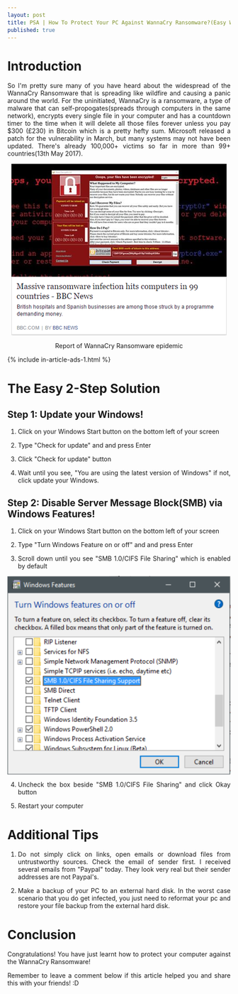 ```yaml
---
layout: post
title: PSA | How To Protect Your PC Against WannaCry Ransomware?(Easy Way)
published: true
---
```


<style type="text/css">
 p {
  text-align: justify;
}

img {
    display: block;
    margin: auto;
}
</style>

# Introduction
So I'm pretty sure many of you have heard about the widespread of the WannaCry Ransomware that is spreading like wildfire and causing a panic around the world.
For the uninitiated, WannaCry is a ransomware, a type of malware that can self-propogates(spreads through computers in the same network), encrypts every single file in your computer and has a countdown timer to the time when it will delete all those files forever unless you pay $300 (£230) in Bitcoin which is a pretty hefty sum.
Microsoft released a patch for the vulnerability in March, but many systems may not have been updated.
There's already 100,000+ victims so far in more than 99+ countries(13th May 2017).

![p1](/images/p11.PNG)
<center>Report of WannaCry Ransomware epidemic</center>


{% include in-article-ads-1.html %}

# The Easy 2-Step Solution
## Step 1: Update your Windows! 
1) Click on your Windows Start button on the bottom left of your screen

2) Type "Check for update" and and press Enter

3) Click "Check for update" button

4) Wait until you see, "You are using the latest version of Windows" if not, click update your Windows.


## Step 2: Disable Server Message Block(SMB) via Windows Features!
1) Click on your Windows Start button on the bottom left of your screen

2) Type "Turn Windows Feature on or off" and and press Enter

3) Scroll down until you see "SMB 1.0/CIFS File Sharing" which is enabled by default

![p3](/images/p22.png)

4) Uncheck the box beside "SMB 1.0/CIFS File Sharing" and click Okay button

5) Restart your computer

# Additional Tips
1) Do not simply click on links, open emails or download files from untrustworthy sources. Check the email of sender first. I received several emails from "Paypal" today. They look very real but their sender addresses are not Paypal's.

2) Make a backup of your PC to an external hard disk. In the worst case scenario that you do get infected, you just need to reformat your pc and restore your file backup from the external hard disk.

# Conclusion
Congratulations! You have just learnt how to protect your computer against the WannaCry Ransomware!

Remember to leave a comment below if this article helped you and share this with your friends! :D

